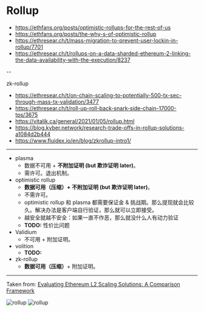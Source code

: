 # Rollup

+ https://ethfans.org/posts/optimistic-rollups-for-the-rest-of-us
+ https://ethfans.org/posts/the-why-s-of-optimistic-rollup
+ https://ethresear.ch/t/mass-migration-to-prevent-user-lockin-in-rollup/7701
+ https://ethresear.ch/t/rollups-on-a-data-sharded-ethereum-2-linking-the-data-availability-with-the-execution/8237

--

zk-rollup

+ https://ethresear.ch/t/on-chain-scaling-to-potentially-500-tx-sec-through-mass-tx-validation/3477
+ https://ethresear.ch/t/roll-up-roll-back-snark-side-chain-17000-tps/3675
+ https://vitalik.ca/general/2021/01/05/rollup.html
+ https://blog.kyber.network/research-trade-offs-in-rollup-solutions-a1084d2b444
+ https://www.fluidex.io/en/blog/zkrollup-intro1/

---

+ plasma
    * 数据不可用 + **不附加证明 (but 欺诈证明 later)**。
    * 需许可。退出机制。
+ optimistic rollup
    * **数据可用（压缩）+ 不附加证明 (but 欺诈证明 later)**。
    * 不需许可。
    * optimistic rollup 和 plasma 都需要保证金 & 挑战期。那么提现就会比较久。解决办法是客户端自行验证，那么就可以立即接受。
    * 越安全就越不安全：如果一直不作恶，那么就没什么人有动力验证
    * __TODO:__ 性价比问题
+ Validium
    * 不可用 + 附加证明。
+ volition
    * __TODO:__
+ zk-rollup
    * **数据可用（压缩）**+ 附加证明。

---

Taken from: [Evaluating Ethereum L2 Scaling Solutions: A Comparison Framework](https://medium.com/matter-labs/evaluating-ethereum-l2-scaling-solutions-a-comparison-framework-b6b2f410f955)

![rollup](https://miro.medium.com/max/700/1*OKGnYwqV8IEFrZe-NRwaIQ.png)
![rollup](https://github.com/ChrisLinn/ink/raw/master/source/_posts/img/crypto/rollup.png)
